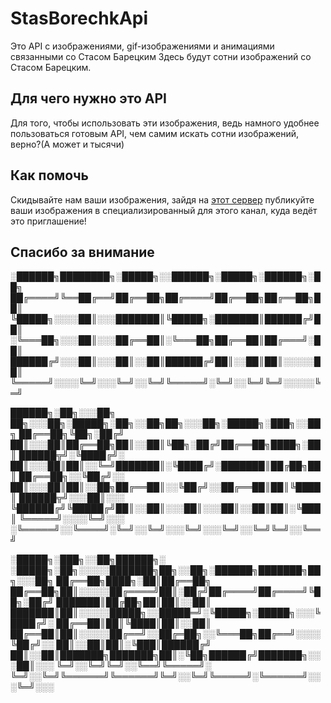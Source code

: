 # StasBorechkApi
Это API с изображениями, gif-изображениями и анимациями связанными со Стасом Барецким
Здесь будут сотни изображений со Стасом Барецким.

## Для чего нужно это API
Для того, чтобы использовать эти изображения, ведь намного удобнее пользоваться готовым API, чем самим искать сотни изображений, верно?(А может и тысячи)

## Как помочь
Скидывайте нам ваши изображения, зайдя на [этот сервер](https://discord.gg/XVrn5kQ) публикуйте ваши изображения в специализированный для этого канал, куда ведёт это приглашение!

## Спасибо за внимание

░██████╗████████╗░█████╗░░██████╗░█████╗░██████╗░██╗
██╔════╝╚══██╔══╝██╔══██╗██╔════╝██╔══██╗██╔══██╗██║
╚█████╗░░░░██║░░░███████║╚█████╗░███████║██████╔╝██║
░╚═══██╗░░░██║░░░██╔══██║░╚═══██╗██╔══██║██╔═══╝░██║
██████╔╝░░░██║░░░██║░░██║██████╔╝██║░░██║██║░░░░░██║
╚═════╝░░░░╚═╝░░░╚═╝░░╚═╝╚═════╝░╚═╝░░╚═╝╚═╝░░░░░╚═╝


██████╗░██╗░░░██╗  ██╗░░░██╗░█████╗░██╗░░██╗██╗░░░██╗░█████╗░███╗░░██╗
██╔══██╗╚██╗░██╔╝  ██║░░░██║██╔══██╗██║░░██║╚██╗░██╔╝██╔══██╗████╗░██║
██████╦╝░╚████╔╝░  ██║░░░██║██║░░╚═╝███████║░╚████╔╝░███████║██╔██╗██║
██╔══██╗░░╚██╔╝░░  ██║░░░██║██║░░██╗██╔══██║░░╚██╔╝░░██╔══██║██║╚████║
██████╦╝░░░██║░░░  ╚██████╔╝╚█████╔╝██║░░██║░░░██║░░░██║░░██║██║░╚███║
╚═════╝░░░░╚═╝░░░  ░╚═════╝░░╚════╝░╚═╝░░╚═╝░░░╚═╝░░░╚═╝░░╚═╝╚═╝░░╚══╝

░█████╗░███╗░░██╗██████╗░  ░█████╗░██╗░░░░░███████╗██╗░░██╗░██████╗███████╗██╗░░░██╗
██╔══██╗████╗░██║██╔══██╗  ██╔══██╗██║░░░░░██╔════╝██║░██╔╝██╔════╝██╔════╝╚██╗░██╔╝
███████║██╔██╗██║██║░░██║  ███████║██║░░░░░█████╗░░█████═╝░╚█████╗░█████╗░░░╚████╔╝░
██╔══██║██║╚████║██║░░██║  ██╔══██║██║░░░░░██╔══╝░░██╔═██╗░░╚═══██╗██╔══╝░░░░╚██╔╝░░
██║░░██║██║░╚███║██████╔╝  ██║░░██║███████╗███████╗██║░╚██╗██████╔╝███████╗░░░██║░░░
╚═╝░░╚═╝╚═╝░░╚══╝╚═════╝░  ╚═╝░░╚═╝╚══════╝╚══════╝╚═╝░░╚═╝╚═════╝░╚══════╝░░░╚═╝░░░
